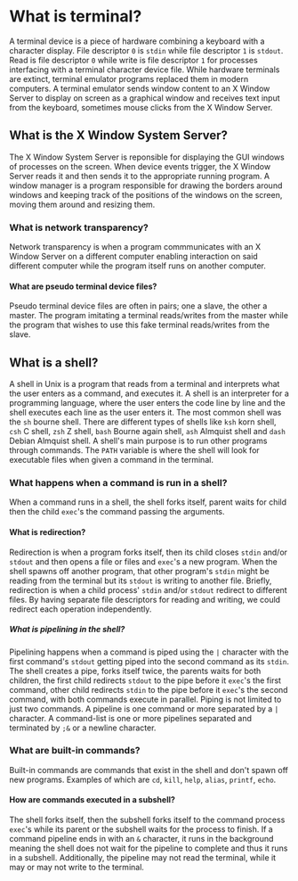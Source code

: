 # What is terminal?

A terminal device is a piece of hardware combining a keyboard with a character display. File descriptor `0` is `stdin` while file descriptor `1` is `stdout`. Read is file descriptor `0` while write is file descriptor `1` for processes interfacing with a terminal character device file. While hardware terminals are extinct, terminal emulator programs replaced them in modern computers. A terminal emulator sends window content to an X Window Server to display on screen as a graphical window and receives text input from the keyboard, sometimes mouse clicks from the X Window Server.

## What is the X Window System Server?

The X Window System Server is reponsible for displaying the GUI windows of processes on the screen. When device events trigger, the X Window Server reads it and then sends it to the appropriate running program. A window manager is a program responsible for drawing the borders around windows and keeping track of the positions of the windows on the screen, moving them around and resizing them.

### What is network transparency?

Network transparency is when a program commmunicates with an X Window Server on a different computer enabling interaction on said different computer while the program itself runs on another computer.

#### What are pseudo terminal device files?

Pseudo terminal device files are often in pairs; one a slave, the other a master. The program imitating a terminal reads/writes from the master while the program that wishes to use this fake terminal reads/writes from the slave.

## What is a shell?

A shell in Unix is a program that reads from a terminal and interprets what the user enters as a command, and executes it. A shell is an interpreter for a programming language, where the user enters the code line by line and the shell executes each line as the user enters it. The most common shell was the `sh` bourne shell. There are different types of shells like `ksh` korn shell, `csh` C shell, `zsh` Z shell, `bash` Bourne again shell, `ash` Almquist shell and `dash` Debian Almquist shell. A shell's main purpose is to run other programs through commands. The `PATH` variable is where the shell will look for executable files when given a command in the terminal.

### What happens when a command is run in a shell?

When a command runs in a shell, the shell forks itself, parent waits for child then the child `exec`'s the command passing the arguments.

#### What is redirection?

Redirection is when a program forks itself, then its child closes `stdin` and/or `stdout` and then opens a file or files and `exec`'s a new program. When the shell spawns off another program, that other program's `stdin` might be reading from the terminal but its `stdout` is writing to another file. Briefly, redirection is when a child process' `stdin` and/or `stdout` redirect to different files. By having separate file descriptors for reading and writing, we could redirect each operation independently.

##### What is pipelining in the shell?

Pipelining happens when a command is piped using the `|` character with the first command's `stdout` getting piped into the second command as its `stdin`. The shell creates a pipe, forks itself twice, the parents waits for both children, the first child redirects `stdout` to the pipe before it `exec`'s the first command, other child redirects `stdin` to the pipe before it `exec`'s the second command, with both commands execute in parallel. Piping is not limited to just two commands. A pipeline is one command or more separated by a `|` character. A command-list is one or more pipelines separated and terminated by `;&` or a newline character.

### What are built-in commands?

Built-in commands are commands that exist in the shell and don't spawn off new programs. Examples of which are `cd`, `kill`, `help`, `alias`, `printf`, `echo`.

#### How are commands executed in a subshell?

The shell forks itself, then the subshell forks itself to the command process `exec`'s while its parent or the subshell waits for the process to finish. If a command pipeline ends in with an `&` character, it runs in the background meaning the shell does not wait for the pipeline to complete and thus it runs in a subshell. Additionally, the pipeline may not read the terminal, while it may or may not write to the terminal.
